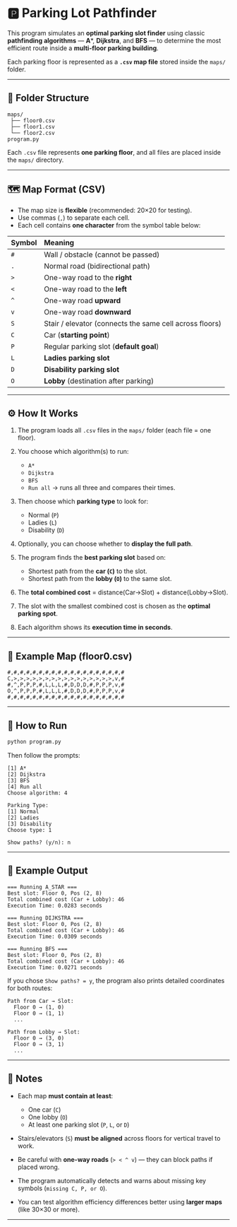 
# 🅿️ Parking Lot Pathfinder

This program simulates an **optimal parking slot finder** using classic **pathfinding algorithms** — **A***, **Dijkstra**, and **BFS** — to determine the most efficient route inside a **multi-floor parking building**.

Each parking floor is represented as a **`.csv` map file** stored inside the `maps/` folder.

---

## 📁 Folder Structure

```
maps/
 ├── floor0.csv
 ├── floor1.csv
 └── floor2.csv
program.py
```

Each `.csv` file represents **one parking floor**, and all files are placed inside the `maps/` directory.

---

## 🗺️ Map Format (CSV)

* The map size is **flexible** (recommended: 20×20 for testing).
* Use commas (`,`) to separate each cell.
* Each cell contains **one character** from the symbol table below:

| Symbol | Meaning                                                 |
| :----- | :------------------------------------------------------ |
| `#`    | Wall / obstacle (cannot be passed)                      |
| `.`    | Normal road (bidirectional path)                        |
| `>`    | One-way road to the **right**                           |
| `<`    | One-way road to the **left**                            |
| `^`    | One-way road **upward**                                 |
| `v`    | One-way road **downward**                               |
| `S`    | Stair / elevator (connects the same cell across floors) |
| `C`    | Car (**starting point**)                                |
| `P`    | Regular parking slot (**default goal**)                 |
| `L`    | **Ladies parking slot**                                 |
| `D`    | **Disability parking slot**                             |
| `O`    | **Lobby** (destination after parking)                   |

---

## ⚙️ How It Works

1. The program loads all `.csv` files in the `maps/` folder (each file = one floor).
2. You choose which algorithm(s) to run:

   * `A*`
   * `Dijkstra`
   * `BFS`
   * `Run all` → runs all three and compares their times.
3. Then choose which **parking type** to look for:

   * Normal (`P`)
   * Ladies (`L`)
   * Disability (`D`)
4. Optionally, you can choose whether to **display the full path**.
5. The program finds the **best parking slot** based on:

   * Shortest path from the **car (`C`)** to the slot.
   * Shortest path from the **lobby (`O`)** to the same slot.
6. The **total combined cost** = distance(Car→Slot) + distance(Lobby→Slot).
7. The slot with the smallest combined cost is chosen as the **optimal parking spot**.
8. Each algorithm shows its **execution time in seconds**.

---

## 🧩 Example Map (floor0.csv)

```
#,#,#,#,#,#,#,#,#,#,#,#,#,#,#,#,#,#,#
C,>,>,>,>,>,>,>,>,>,>,>,>,>,>,>,>,v,#
#,^,P,P,P,#,L,L,L,#,D,D,D,#,P,P,P,v,#
O,^,P,P,P,#,L,L,L,#,D,D,D,#,P,P,P,v,#
#,#,#,#,#,#,#,#,#,#,#,#,#,#,#,#,#,#,#
```

---

## 🚀 How to Run

```bash
python program.py
```

Then follow the prompts:

```
[1] A*
[2] Dijkstra
[3] BFS
[4] Run all
Choose algorithm: 4

Parking Type:
[1] Normal
[2] Ladies
[3] Disability
Choose type: 1

Show paths? (y/n): n
```

---

## 🧾 Example Output

```
=== Running A_STAR ===
Best slot: Floor 0, Pos (2, 8)
Total combined cost (Car + Lobby): 46
Execution Time: 0.0283 seconds

=== Running DIJKSTRA ===
Best slot: Floor 0, Pos (2, 8)
Total combined cost (Car + Lobby): 46
Execution Time: 0.0309 seconds

=== Running BFS ===
Best slot: Floor 0, Pos (2, 8)
Total combined cost (Car + Lobby): 46
Execution Time: 0.0271 seconds
```

If you chose `Show paths? = y`, the program also prints detailed coordinates for both routes:

```
Path from Car → Slot:
  Floor 0 → (1, 0)
  Floor 0 → (1, 1)
  ...

Path from Lobby → Slot:
  Floor 0 → (3, 0)
  Floor 0 → (3, 1)
  ...
```

---

## 🧠 Notes

* Each map **must contain at least**:

  * One car (`C`)
  * One lobby (`O`)
  * At least one parking slot (`P`, `L`, or `D`)
* Stairs/elevators (`S`) **must be aligned** across floors for vertical travel to work.
* Be careful with **one-way roads** (`> < ^ v`) — they can block paths if placed wrong.
* The program automatically detects and warns about missing key symbols (`missing C, P, or O`).
* You can test algorithm efficiency differences better using **larger maps** (like 30×30 or more).

---
